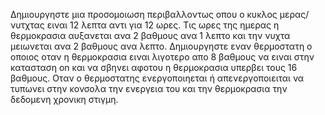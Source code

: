Δημιουργηστε μια προσομοιωση περιβαλλοντως οπου ο κυκλος μερας/νυτχτας ειναι 12 λεπτα αντι για 12 ωρες.
Τις ωρες της ημερας η θερμοκρασια αυξανεται ανα 2 βαθμους ανα 1 λεπτο και την νυχτα μειωνεται ανα 2 βαθμους ανα λεπτο.
Δημιουργηστε εναν θερμοστατη ο οποιος οταν η θερμοκρασια ειναι λιγοτερο απο 8 βαθμους να ειναι στην κατασταση on και να σβηνει αφοτου η θερμοκρασια υπερβει τους 16 βαθμους. Οταν ο θερμοστατης ενεργοποιηεται ή απενεργοποιειται να τυπωνει στην κονσολα την ενεργεια του και την θερμοκρασια την δεδομενη χρονικη στιγμη.
